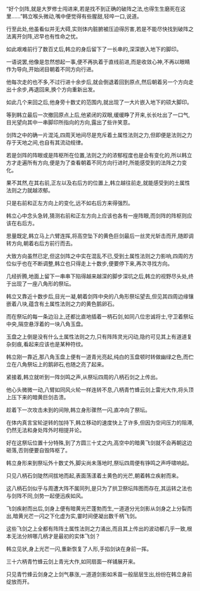 
“好个剑阵,就是大罗修士闯进来,若是找不到正确的破阵之法,也得生生磨死在这里……”韩立喉头微动,嘴中便觉得有些腥甜,轻啐一口,说道。

行至此处,他虽看似并无大碍,实则体内脏腑被压迫得厉害,若是不能尽快找到破阵之法离开剑阵,迟早也有性命之忧。

如此艰难前行了数百丈后,韩立的身后留下了一长串的,深深嵌入地下的脚印。

一语说罢,他像是忽然想起一事,便不再执着于直线前进,而是收敛心神,不再以眼睛作为导向,开始闭目朝着不同方向行进。

他每次走的也不多,不过行进十余步后,就会倒退着回到原点,然后朝着另一个方向走出十余步,再退回来,换个方向重新出发。

如此几个来回之后,他身旁十数丈的范围内,就出现了一大片嵌入地下的硕大脚印。

等到韩立最后一次撤回原点上后,他紧闭的双眼,缓缓睁了开来,长长吐出了一口气,目光望向其中一串脚印所指向的方向,露出了些许笑意。

剑阵之中的确一片混沌,四周天地间尽是充斥着土属性法则之力,但即便是法则之力存于天地之间,也自有其流动规律。

若是剑阵的阵眼或是阵枢所在位置,法则之力的浓郁程度也是会有变化的,所以韩立方才走遍所有方向,便是为了查看朝着不同方向行进时,所能感受到的法阵之力变化。

果不其然,在其右前,正左以及右后方的位置上,韩立越往前走,就能感受到的土属性法则之力就越浓郁。

只是右前和正左方向上的变化,远不如右后方来得强烈。

韩立心中念头急转,猜测右前和正左方向上应该也各有一座阵眼,而剑阵的阵枢则应该在右后方。

思量既定,韩立马上六臂连挥,将高空坠下的黄色巨剑最后一丝灵光斩击而开,随即调转方向,朝着右后方前行而去。

大致方向虽然已定,但这剑阵之中实在混乱不已,受到土属性法则之力影响,四周的方位似乎也在不断调整,韩立也只得走上十数步,便要停下来,再次寻找方向。

几经折腾,地面上留下一串串下陷得越来越深的脚步深坑之后,韩立的视野尽头处,终于出现了一座八角形的祭坛。

韩立又靠近十数步后,目光一凝,朝着剑阵中央的八角形祭坛望去,但见其四周边缘镶嵌着八块,蕴含有土属性法则之力的黄色鹅卵石。

而在祭坛的每一条边沿上,还都比直地插着一柄石剑,如同八位忠诚将士,守卫着祭坛中央,隔空悬浮着的一块八角玉盘。

玉盘之上倒是没有什么土属性法则之力,只有阵阵灵光闪动,隐约可见其上有道道复杂刻痕,看起来应该也是某种符纹。

韩立刚一靠近,那八角玉盘上便有一道青光亮起,纯白的玉盘顿时转做幽绿之色,而伫立在八角祭坛上的鹅卵石,也随之亮了起来。

紧接着,韩立就听到一阵剑鸣之声,从祭坛四周的八柄石剑之上传出。

他心头微微一动,八臂如同风火轮一样连转不息,八柄青竹蜂云剑上雷光大作,将头顶上压下来的暗黄巨剑击溃。

趁着下一次攻击未到的间隙,韩立身形骤然一闪,直冲向了祭坛。

在体内真言宝轮逆转的加持下,韩立移动的速度快上了许多,但因为空间压力的阻滞,仍然无法和身处阵外时相提并论。

好在这祭坛位置十分特殊,到了方圆三十丈之内,高空中的暗黄飞剑就不会再朝这边砸落,否则便要自毁阵枢了。

韩立身形来到祭坛外十数丈外,脚尖尚未落地时,祭坛四周便有铮鸣之声呼啸响起。

只见八柄石剑陡然间拔地而起,表面荡漾着土黄色的光芒,朝着韩立疾射而来。

这八柄石剑似乎与周遭大阵不属同列,是只为了拱卫祭坛阵图而存在,其运转之法也与剑阵不同,剑势一起便迅疾如风。

飞剑疾射而出后,剑身上便有暗黄光芒蓬勃而生,一道道分光剑影从剑身之上分裂而出,暗黄光芒一闪之下化虚为实,霎时间便凝出数千柄飞剑。

这些飞剑之上全都有阵阵土属性法则之力涌出,而且其上传出的波动都几乎一致,根本无法分辨哪几柄才是最初的实体飞剑？

韩立见状,身上光芒一闪,重新恢复了人形,手掐剑诀在身前一挥。

三十六柄青竹蜂云剑上青光大作,如同扇面一样铺展开来。

只见青竹蜂云剑身之上剑气暴涨,一道道剑影如禾苗一般层层生出,纷纷在韩立身前绽放而开。